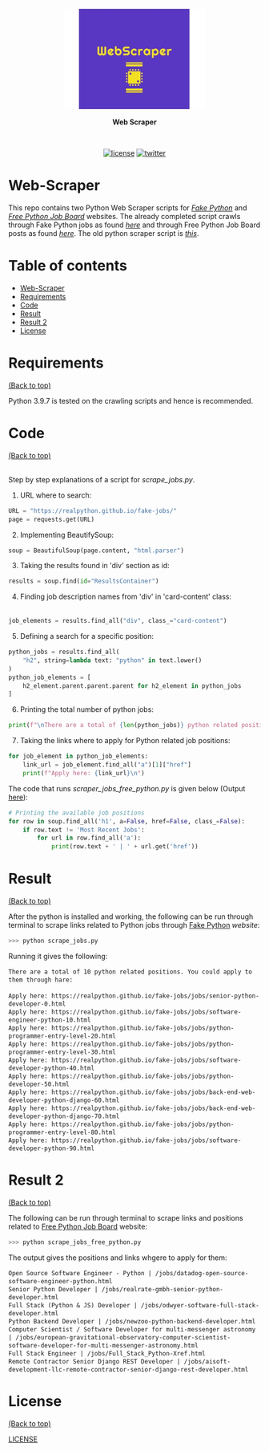 <p align=center>
  <img height="200px" src="https://github.com/aurimas13/Web-Scraper/blob/main/public/images/web_scraper.jpg"/>
</p>

<p align="center" > <b> Web Scraper </b> </p>
<br>
<p align=center>
  <a href="https://github.com/aurimas13/Road-App/blob/main/LICENSE"><img alt="license" src="https://img.shields.io/npm/l/express"></a>
  <a href="https://twitter.com/anausedas"><img alt="twitter" src="https://img.shields.io/twitter/follow/anausedas?style=social"/></a>
</p>


# Web-Scraper

This repo contains two Python Web Scraper scripts for [*Fake Python*](https://realpython.github.io/fake-jobs/) and [*Free Python Job Board*](https://pythonjobs.github.io/) websites. The already completed script crawls through Fake Python jobs as found [*here*](https://github.com/aurimas13/Web-Scraper/blob/main/scrape_jobs.py) and through Free Python Job Board posts as found [*here*](https://github.com/aurimas13/Web-Scraper/blob/main/scrape_jobs_free_python.py). The old python scraper script is [*this*](https://github.com/aurimas13/Web-Scraper/blob/main/scrape_jobs_old.py).

# Table of contents

- [Web-Scraper](#Web-Scraper)
- [Requirements](Requirements)
- [Code](#Code)
- [Result](#Result)
- [Result 2](#Result-2)
- [License](#license)

# Requirements
[(Back to top)](#table-of-contents)

Python 3.9.7 is tested on the crawling scripts and hence is recommended.

# Code
[(Back to top)](#table-of-contents)

<br>Step by step explanations of a script for *scrape_jobs.py*.</br>

1) URL where to search:
```python
URL = "https://realpython.github.io/fake-jobs/"
page = requests.get(URL)
```
2) Implementing BeautifySoup:
```python
soup = BeautifulSoup(page.content, "html.parser")
```
3) Taking the results found in 'div' section as id:
```python
results = soup.find(id="ResultsContainer")
```
4) Finding job description names from 'div' in 'card-content' class:
```python

job_elements = results.find_all("div", class_="card-content")
```
5) Defining a search for a specific position:
```python
python_jobs = results.find_all(
    "h2", string=lambda text: "python" in text.lower()
)
python_job_elements = [
    h2_element.parent.parent.parent for h2_element in python_jobs
]
```
6) Printing the total number of python jobs:
```python
print(f"\nThere are a total of {len(python_jobs)} python related positions. You could apply to them through hare:\n")
```
7) Taking the links where to apply for Python related job positions:
```python
for job_element in python_job_elements:
    link_url = job_element.find_all("a")[1]["href"]
    print(f"Apply here: {link_url}\n")
```

The code that runs *scraper_jobs_free_python.py* is given below (Output [here](#Result-2)):

```python
# Printing the available job positions
for row in soup.find_all('h1', a=False, href=False, class_=False):
    if row.text != 'Most Recent Jobs':
        for url in row.find_all('a'):
            print(row.text + ' | ' + url.get('href'))
 ```
# Result
[(Back to top)](#table-of-contents)

After the python is installed and working, the following can be run through terminal to scrape links related to Python jobs through [Fake Python](https://realpython.github.io/fake-jobs/) *website*:

```python
>>> python scrape_jobs.py
```
Running it gives the following:
```
There are a total of 10 python related positions. You could apply to them through hare:

Apply here: https://realpython.github.io/fake-jobs/jobs/senior-python-developer-0.html
Apply here: https://realpython.github.io/fake-jobs/jobs/software-engineer-python-10.html
Apply here: https://realpython.github.io/fake-jobs/jobs/python-programmer-entry-level-20.html
Apply here: https://realpython.github.io/fake-jobs/jobs/python-programmer-entry-level-30.html
Apply here: https://realpython.github.io/fake-jobs/jobs/software-developer-python-40.html
Apply here: https://realpython.github.io/fake-jobs/jobs/python-developer-50.html
Apply here: https://realpython.github.io/fake-jobs/jobs/back-end-web-developer-python-django-60.html
Apply here: https://realpython.github.io/fake-jobs/jobs/back-end-web-developer-python-django-70.html
Apply here: https://realpython.github.io/fake-jobs/jobs/python-programmer-entry-level-80.html
Apply here: https://realpython.github.io/fake-jobs/jobs/software-developer-python-90.html
```
# Result 2
[(Back to top)](#table-of-contents)

The following can be run through terminal to scrape links and positions related to [Free Python Job Board](https://pythonjobs.github.io/) website: 

```python
>>> python scrape_jobs_free_python.py
```

The output gives the positions and links whgere to apply for them:

```
Open Source Software Engineer - Python | /jobs/datadog-open-source-software-engineer-python.html
Senior Python Developer | /jobs/realrate-gmbh-senior-python-developer.html
Full Stack (Python & JS) Developer | /jobs/odwyer-software-full-stack-developer.html
Python Backend Developer | /jobs/newzoo-python-backend-developer.html
Computer Scientist / Software Developer for multi-messenger astronomy | /jobs/european-gravitational-observatory-computer-scientist-software-developer-for-multi-messenger-astronomy.html
Full Stack Engineer | /jobs/Full_Stack_Python-Xref.html
Remote Contractor Senior Django REST Developer | /jobs/aisoft-development-llc-remote-contractor-senior-django-rest-developer.html
```

# License
[(Back to top)](#table-of-contents)

[LICENSE](https://github.com/aurimas13/Web-Scraper/blob/main/LICENSE)


